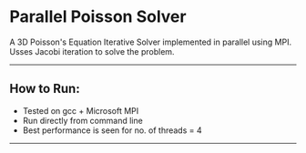 # Parallel Poisson Solver
A 3D Poisson's Equation Iterative Solver implemented in parallel using MPI. Usses Jacobi iteration to solve the problem.

---
## How to Run:
- Tested on gcc + Microsoft MPI
- Run directly from command line
- Best performance is seen for no. of threads = 4

---

